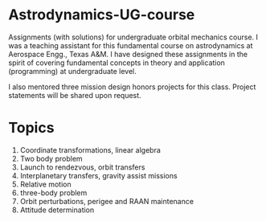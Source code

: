 # Astrodynamics-UG-course

Assignments (with solutions) for undergraduate orbital mechanics course. I was a teaching assistant for this fundamental course on astrodynamics at Aerospace Engg., Texas A&M. I have designed these assignments in the spirit of covering fundamental concepts in theory and application (programming) at undergraduate level. 

I also mentored three mission design honors projects for this class. Project statements will be shared upon request. 

# Topics

1. Coordinate transformations, linear algebra
2. Two body problem
3. Launch to rendezvous, orbit transfers
4. Interplanetary transfers, gravity assist missions
5. Relative motion
6. three-body problem
7. Orbit perturbations, perigee and RAAN maintenance
8. Attitude determination



